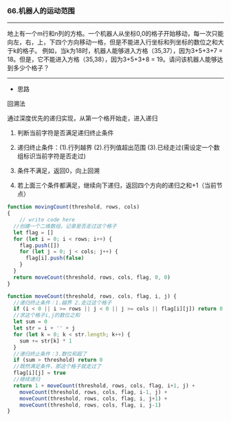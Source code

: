 ### 66.机器人的运动范围

---

地上有一个m行和n列的方格。一个机器人从坐标0,0的格子开始移动，每一次只能向左，右，上，下四个方向移动一格，但是不能进入行坐标和列坐标的数位之和大于k的格子。 例如，当k为18时，机器人能够进入方格（35,37），因为3+5+3+7 = 18。但是，它不能进入方格（35,38），因为3+5+3+8 = 19。请问该机器人能够达到多少个格子？

---

* 思路

回溯法

通过深度优先的递归实现，从第一个格开始走，进入递归

1. 判断当前字符是否满足递归终止条件

2. 递归终止条件：(1).行列越界 (2).行列值超出范围 (3).已经走过(需设定一个数组标识当前字符是否走过)

3. 条件不满足，返回0，向上回溯

4. 若上面三个条件都满足，继续向下递归，返回四个方向的递归之和+1（当前节点）

```js
function movingCount(threshold, rows, cols)
{
    // write code here
  //创建一个二维数组，记录是否走过这个格子
  let flag = []
  for (let i = 0; i < rows; i++) {
    flag.push([])
    for (let j = 0; j < cols; j++) {
      flag[i].push(false)
    }
  }
  return moveCount(threshold, rows, cols, flag, 0, 0)
}

function moveCount(threshold, rows, cols, flag, i, j) {
  //递归终止条件：1.越界 2.走过这个格子
  if (i < 0 || i >= rows || j < 0 || j >= cols || flag[i][j]) return 0
  //求这个格子i,j的数位之和
  let sum = 0
  let str = i + '' + j
  for (let k = 0; k < str.length; k++) {
    sum += str[k] * 1
  }
  //递归终止条件：3.数位和超了
  if (sum > threshold) return 0
  //既然满足条件，那这个格子就走过了
  flag[i][j] = true
  //继续递归
  return 1 + moveCount(threshold, rows, cols, flag, i+1, j) + 
    moveCount(threshold, rows, cols, flag, i-1, j) + 
    moveCount(threshold, rows, cols, flag, i, j+1) + 
    moveCount(threshold, rows, cols, flag, i, j-1)
}
```
